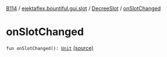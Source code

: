 [B114](../../index.md) / [ejektaflex.bountiful.gui.slot](../index.md) / [DecreeSlot](index.md) / [onSlotChanged](./on-slot-changed.md)

# onSlotChanged

`fun onSlotChanged(): `[`Unit`](https://kotlinlang.org/api/latest/jvm/stdlib/kotlin/-unit/index.html) [(source)](https://github.com/ejektaflex/Bountiful/tree/develop/src/main/kotlin/ejektaflex/bountiful/gui/slot/DecreeSlot.kt#L15)